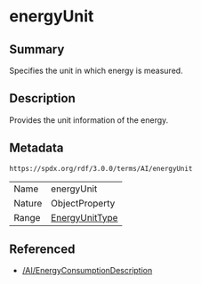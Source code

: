 <!-- Automatically generated by spec-parser v2.1.0 on 2024-06-17T15:44:58.460830+00:00 -->
<!-- SPDX-License-Identifier: Community-Spec-1.0 -->

# energyUnit

## Summary

Specifies the unit in which energy is measured.


## Description

Provides the unit information of the energy.


## Metadata

`https://spdx.org/rdf/3.0.0/terms/AI/energyUnit`


| | |
|---|---|
| Name | energyUnit |
| Nature | ObjectProperty |
| Range | [EnergyUnitType](../Vocabularies/EnergyUnitType.md) |




## Referenced

- [/AI/EnergyConsumptionDescription](../../AI/Classes/EnergyConsumptionDescription.md)

